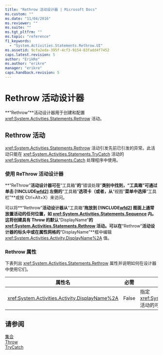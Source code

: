 ```yaml
---
title: "Rethrow 活动设计器 | Microsoft Docs"
ms.custom: ""
ms.date: "11/04/2016"
ms.reviewer: ""
ms.suite: ""
ms.tgt_pltfrm: ""
ms.topic: "reference"
f1_keywords: 
  - "System.Activities.Statements.Rethrow.UI"
ms.assetid: 9cfa2eda-395f-4cf3-9154-83fadd4f7452
caps.latest.revision: 5
author: "ErikRe"
ms.author: "erikre"
manager: "erikre"
caps.handback.revision: 5
---
```

# Rethrow 活动设计器
**“Rethrow”**活动设计器用于创建和配置 <xref:System.Activities.Statements.Rethrow> 活动。  
  
## Rethrow 活动  
 <xref:System.Activities.Statements.Rethrow> 活动引发先前已引发的异常。此活动只能在 <xref:System.Activities.Statements.TryCatch> 活动的 <xref:System.Activities.Statements.Catch> 处理程序中使用。  
  
### 使用 ReThrow 活动设计器  
 **“ReThrow”**活动设计器可在**“工具箱”**的**“错误处理”**类别中找到，“工具箱”可通过单击 [!INCLUDE[wfd2](../workflow-designer/includes/wfd2_md.md)] 左侧的**“工具箱”**选项卡（或者，从**“视图”**菜单中选择**“工具栏”**或按 Ctrl\+Alt\+X）来访问。  
  
 可以将**“Rethrow”**活动设计器从**“工具箱”**拖放到 [!INCLUDE[wfd2](../workflow-designer/includes/wfd2_md.md)] 图面上通常放置活动的任何位置，如 <xref:System.Activities.Statements.Sequence> 内。这将创建具有 Throw 的默认**“DisplayName”**的 <xref:System.Activities.Statements.Rethrow> 活动。可以在**“Rethrow”**活动设计器的标头中或在属性网格的**“DisplayName”**框中编辑 <xref:System.Activities.Activity.DisplayName%2A> 值。  
  
### Rethrow 属性  
 下表列出 <xref:System.Activities.Statements.Rethrow> 属性并说明如何在设计器中使用它们。  
  
|属性名|必需|用法|  
|---------|--------|--------|  
|<xref:System.Activities.Activity.DisplayName%2A>|False|指定 <xref:System.Activities.Statements.ReThrow> 活动的可选友好名称。默认值为 Rethrow。|  
  
## 请参阅  
 [集合](../workflow-designer/collection-activity-designers.md)   
 [Throw](../workflow-designer/throw-activity-designer.md)   
 [TryCatch](../workflow-designer/trycatch-activity-designer.md)